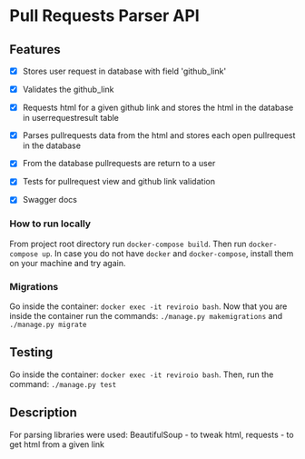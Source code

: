# Pull Requests Parser API

## Features

- [x] Stores user request in database with field 'github_link'
- [x] Validates the github_link
- [x] Requests html for a given github link and stores the html in the database in userrequestresult table
- [x] Parses pullrequests data from the html and stores each open pullrequest in the database
- [x] From the database pullrequests are return to a user
- [x] Tests for pullrequest view and github link validation
- [x] Swagger docs


### How to run locally

From project root directory run `docker-compose build`. Then run `docker-compose up`. In case you do not have `docker` and `docker-compose`, install them on your machine and try again.

### Migrations
Go inside the container: `docker exec -it reviroio bash`. Now that you are inside the container run the commands: `./manage.py makemigrations` and `./manage.py migrate`

## Testing
Go inside the container: `docker exec -it reviroio bash`. Then, run the command: `./manage.py test`

## Description
For parsing libraries were used: BeautifulSoup - to tweak html, requests - to get html from a given link
